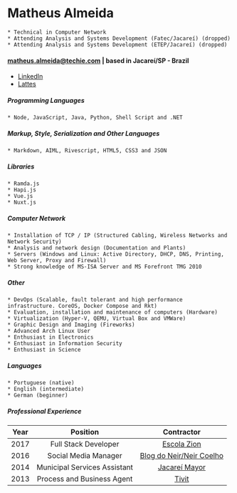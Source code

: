 Matheus Almeida
===============
>
    * Technical in Computer Network
    * Attending Analysis and Systems Development (Fatec/Jacareí) (dropped)
    * Attending Analysis and Systems Development (ETEP/Jacareí) (dropped)
    
#### matheus.almeida@techie.com | based in Jacareí/SP - Brazil

* [LinkedIn](https://goo.gl/bbhRPB)
* [Lattes](http://goo.gl/fZGbEL)

##### Programming Languages
> 
    * Node, JavaScript, Java, Python, Shell Script and .NET

##### Markup, Style, Serialization and Other Languages
>
    * Markdown, AIML, Rivescript, HTML5, CSS3 and JSON
    
##### Libraries
>
    * Ramda.js
    * Hapi.js
    * Vue.js
    * Nuxt.js

##### Computer Network
>
    * Installation of TCP / IP (Structured Cabling, Wireless Networks and Network Security)
    * Analysis and network design (Documentation and Plants)
    * Servers (Windows and Linux: Active Directory, DHCP, DNS, Printing, Web Server, Proxy and Firewall)
    * Strong knowledge of MS-ISA Server and MS Forefront TMG 2010
        
##### Other
>
    * DevOps (Scalable, fault tolerant and high performance infrastructure. CoreOS, Docker Compose and Rkt)
    * Evaluation, installation and maintenance of computers (Hardware)
    * Virtualization (Hyper-V, QEMU, Virtual Box and VMWare)
    * Graphic Design and Imaging (Fireworks)
    * Advanced Arch Linux User
    * Enthusiast in Electronics
    * Enthusiast in Information Security
    * Enthusiast in Science
    
##### Languages
>
    * Portuguese (native)
    * English (intermediate)
    * German (beginner)
    
##### Professional Experience

| Year | Position                     | Contractor                                                      |
| :--: | :--------------------------: | :-------------------------------------------------------------: |
| 2017 | Full Stack Developer         | [Escola Zion](http://www.escolazion.com/)                       |
| 2016 | Social Media Manager         | [Blog do Neir/Neir Coelho](https://www.facebook.com/neircoeho/) |
| 2014 | Municipal Services Assistant | [Jacareí Mayor](http://www.jacarei.sp.gov.br/)                  |
| 2013 | Process and Business Agent   | [Tivit](http://www.tivit.com.br/)                               |
